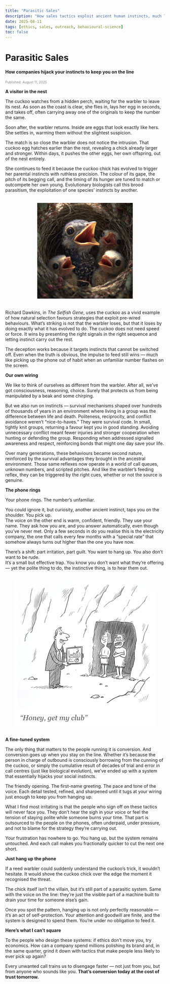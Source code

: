 ```yaml
---
title: "Parasitic Sales"
description: "How sales tactics exploit ancient human instincts, much like the cuckoo chick exploits its unwitting foster parents — and why it’s bad business."
date: 2025-08-11
tags: [ethics, sales, outreach, behavioural-science]
toc: false
---
```


# Parasitic Sales

**How companies hijack your instincts to keep you on the line**

<span style="font-size: 0.65rem; color: #888;">Published: August 11, 2025</span>


**A visitor in the nest**

The cuckoo watches from a hidden perch, waiting for the warbler to leave its nest. As soon as the coast is clear, she flies in, lays her egg in seconds, and takes off, often carrying away one of the originals to keep the number the same.

Soon after, the warbler returns. Inside are eggs that look exactly like hers. She settles in, warming them without the slightest suspicion.

The match is so close the warbler does not notice the intrusion. That cuckoo egg hatches earlier than the rest, revealing a chick already larger and stronger. Within days, it pushes the other eggs, her own offspring, out of the nest entirely.

She continues to feed it because the cuckoo chick has evolved to trigger her parental instincts with ruthless precision. The colour of its gape, the pitch of its begging call, and the timing of its hunger are tuned to match or outcompete her own young. Evolutionary biologists call this brood parasitism, the exploitation of one species’ instincts by another.

<div style="text-align: center; margin: 2rem 0;">
  <img src="../../assets/Cuckoo.png" alt="Cuckoo chick in a nest" style="max-width: 60%; height: auto;">
</div>

Richard Dawkins, in *The Selfish Gene*, uses the cuckoo as a vivid example of how natural selection favours strategies that exploit pre-wired behaviours. What’s striking is not that the warbler loses, but that it loses by doing exactly what it has evolved to do. The cuckoo does not need speed or force. It wins by presenting the right signals in the right sequence and letting instinct carry out the rest.

The deception works because it targets instincts that cannot be switched off. Even when the truth is obvious, the impulse to feed still wins — much like picking up the phone out of habit when an unfamiliar number flashes on the screen.

**Our own wiring**

We like to think of ourselves as different from the warbler. After all, we’ve got consciousness, reasoning, choice. Surely that protects us from being manipulated by a beak and some chirping.

But we also run on instincts — survival mechanisms shaped over hundreds of thousands of years in an environment where living in a group was the difference between life and death. Politeness, reciprocity, and conflict avoidance weren’t “nice-to-haves.” They were survival code. In small, tightly knit groups, returning a favour kept you in good standing. Avoiding unnecessary conflict meant fewer injuries and stronger cooperation when hunting or defending the group. Responding when addressed signalled awareness and respect, reinforcing bonds that might one day save your life.

Over many generations, these behaviours became second nature, reinforced by the survival advantages they brought in the ancestral environment. Those same reflexes now operate in a world of call queues, unknown numbers, and scripted pitches. And like the warbler’s feeding reflex, they can be triggered by the right cues, whether or not the source is genuine.

**The phone rings**

Your phone rings. The number’s unfamiliar.

You could ignore it, but curiosity, another ancient instinct, taps you on the shoulder. You pick up.  
The voice on the other end is warm, confident, friendly. They use your name. They ask how you are, and you answer automatically, even though you’ve never met. Only a few seconds in do you realise this is the electricity company, the one that calls every few months with a “special rate” that somehow always turns out higher than the one you have now.

There’s a shift: part irritation, part guilt. You want to hang up. You also don’t want to be rude.  
It’s a small but effective trap. You know you don’t want what they’re offering — yet the polite thing to do, the instinctive thing, is to hear them out.

<div style="text-align: center; margin: 2rem 0;">
  <img src="../../assets/Caveman.png" alt="Caveman cartoon" style="max-width: 100%; height: auto;">
</div>

**A fine-tuned system**

The only thing that matters to the people running it is conversion. And conversion goes up when you stay on the line. Whether it’s because the person in charge of outbound is consciously borrowing from the cunning of the cuckoo, or simply the cumulative result of decades of trial and error in call centres (just like biological evolution), we’ve ended up with a system that essentially hijacks your social instincts.

The friendly opening. The first-name greeting. The pace and tone of the voice. Each detail tested, refined, and sharpened until it tugs at your wiring just enough to keep you from hanging up.

What I find most irritating is that the people who sign off on these tactics will never face you. They don’t hear the sigh in your voice or feel the tension of staying polite while someone burns your time. That part is outsourced to the people on the phones, often underpaid, under pressure, and not to blame for the strategy they’re carrying out.

Your frustration has nowhere to go. You hang up, but the system remains untouched. And each call makes you fractionally quicker to cut the next one short.

**Just hang up the phone**

If a reed warbler could suddenly understand the cuckoo’s trick, it wouldn’t hesitate. It would shove the cuckoo chick over the edge the moment it recognised the threat.

The chick itself isn’t the villain, but it’s still part of a parasitic system. Same with the voice on the line: they’re just the visible part of a machine built to drain your time for someone else’s gain.

Once you spot the pattern, hanging up is not only perfectly reasonable — it’s an act of self-protection. Your attention and goodwill are finite, and the system is designed to spend them. You’re under no obligation to feed it.

**Here’s what I can’t square**

To the people who design these systems: if ethics don’t move you, try economics. How can a company spend millions polishing its brand and, in the same quarter, grind it down with tactics that make people less likely to ever pick up again?

Every unwanted call trains us to disengage faster — not just from you, but from anyone who sounds like you. **That’s conversion today at the cost of trust tomorrow.**